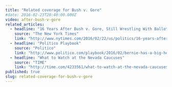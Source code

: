 ```yaml
---
title: "Related coverage for Bush v. Gore"
#date: 2016-02-23T20:40:00.000Z
video: after-bush-v-gore
related_articles:
  - headline: "16 Years After Bush v. Gore, Still Wrestling With Ballot-Box Rules"
    source: "The New York Times"
    link: "http://www.nytimes.com/2016/02/22/us/politics/16-years-after-bush-v-gore-still-wrestling-with-ballot-box-rules.html"
  - headline: "Politico Playbook"
    source: "Politico"
    link: "http://www.politico.com/playbook/2016/02/bernie-has-a-big-headache-besides-delegate-math-trumps-huge-footprint-in-march-states-zucks-new-social-platform-bday-david-axelrod-bob-bauer-hugh-hewitt-is-6-0-alyssa-mastromonaco-212805#ixzz410kUqAM6"
  - headline: "What to Watch at the Nevada Caucuses"
    source: "TIME"
    link: "http://time.com/4233561/what-to-watch-at-the-nevada-caucuses/"
published: true
slug: related-coverage-for-bush-v-gore
---
```


